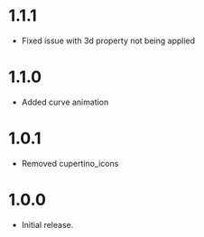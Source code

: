 # 1.1.1
- Fixed issue with 3d property not being applied
# 1.1.0
- Added curve animation
# 1.0.1
- Removed cupertino_icons
# 1.0.0
- Initial release.
